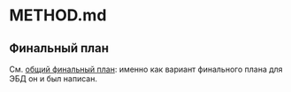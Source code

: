 # METHOD.md

## Финальный план

См. [общий финальный план](https://github.com/p1m-ortho/xa-led-p1m-apr-conference/blob/6e81446762c59f950bf189aa90db1e65d6d9cfdd/METHOD.md): именно как вариант финального плана для ЭБД он и был написан.
